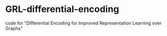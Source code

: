 # GRL-differential-encoding
code for "Differential Encoding for Improved Representation Learning over Graphs"

